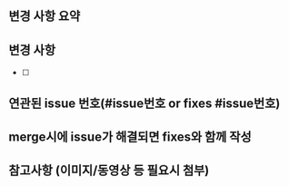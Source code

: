 ## 변경 사항 요약


## 변경 사항
- [ ]


## 연관된 issue 번호(#issue번호 or fixes #issue번호)
merge시에 issue가 해결되면 fixes와 함께 작성
- 


## 참고사항 (이미지/동영상 등 필요시 첨부)
